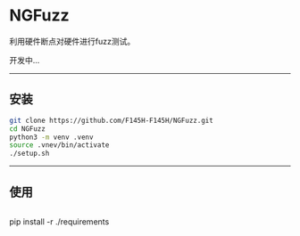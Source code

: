 # NGFuzz

利用硬件断点对硬件进行fuzz测试。

开发中...

---

## 安装

```bash
git clone https://github.com/F145H-F145H/NGFuzz.git
cd NGFuzz
python3 -m venv .venv
source .vnev/bin/activate
./setup.sh
```

---

## 使用

```bash

```

pip install -r ./requirements
